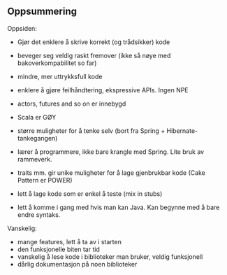 ## Oppsummering ##

Oppsiden:
- Gjør det enklere å skrive korrekt (og trådsikker) kode
- beveger seg veldig raskt fremover (ikke så nøye med bakoverkompabilitet so far)
- mindre, mer uttrykksfull kode
- enklere å gjøre feilhåndtering, ekspressive APIs. Ingen NPE
- actors, futures and so on er innebygd

- Scala er GØY
- større muligheter for å tenke selv (bort fra Spring + Hibernate-tankegangen)
- lærer å programmere, ikke bare krangle med Spring. Lite bruk av rammeverk.
- traits mm. gir unike muligheter for å lage gjenbrukbar kode
  (Cake Pattern er POWER)
- lett å lage kode som er enkel å teste (mix in stubs)
- lett å komme i gang med hvis man kan Java. Kan begynne med å bare endre syntaks.

Vanskelig:
- mange features, lett å ta av i starten
- den funksjonelle biten tar tid
- vanskelig å lese kode i biblioteker man bruker, veldig funksjonell
- dårlig dokumentasjon på noen biblioteker
